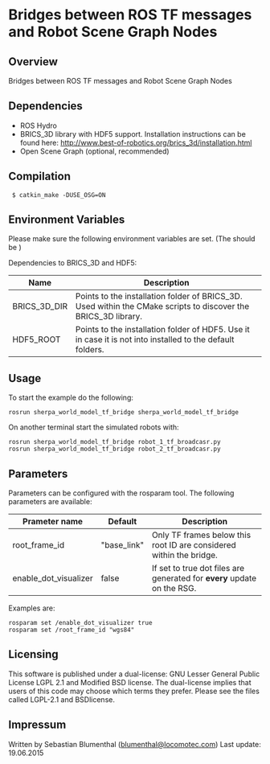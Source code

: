 Bridges between ROS TF messages and Robot Scene Graph Nodes
==========================================================

Overview
--------

Bridges between ROS TF messages and Robot Scene Graph Nodes

Dependencies
------------

 - ROS Hydro
 - BRICS_3D library with HDF5 support. Installation instructions can be found here: http://www.best-of-robotics.org/brics_3d/installation.html
 - Open Scene Graph (optional, recommended)

Compilation
-----------

```
 $ catkin_make -DUSE_OSG=ON
```

Environment Variables
---------------------

Please make sure the following environment variables are set. (The should be ) 

Dependencies to BRICS_3D and HDF5:


| Name          | Description |
| ------------- | ----------- |
| BRICS_3D_DIR  | Points to the installation folder of BRICS_3D. Used within the CMake scripts to discover the BRICS_3D library. |
| HDF5_ROOT     | Points to the installation folder of HDF5. Use it in case it is not into installed to the default folders. |



Usage
-----

To start the example do the following:

```
rosrun sherpa_world_model_tf_bridge sherpa_world_model_tf_bridge
```

On another terminal start the simulated robots with:

```
rosrun sherpa_world_model_tf_bridge robot_1_tf_broadcasr.py 
rosrun sherpa_world_model_tf_bridge robot_2_tf_broadcasr.py 
```

Parameters
----------

Parameters can be configured with the rosparam tool. The following parameters are available:

|  Prameter name          | Default     | Description |
| ----------------------- | ----------- | ----------- |
| root_frame_id           | "base_link" | Only TF frames below this root ID are considered within the bridge. |
| enable_dot_visualizer   | false       | If set to true dot files are generated for **every** update on the RSG. |

Examples are:

```
rosparam set /enable_dot_visualizer true
rosparam set /root_frame_id "wgs84"
```

Licensing
---------

This software is published under a dual-license: GNU Lesser General Public
License LGPL 2.1 and Modified BSD license. The dual-license implies that
users of this code may choose which terms they prefer. Please see the files
called LGPL-2.1 and BSDlicense.


Impressum
---------

Written by Sebastian Blumenthal (blumenthal@locomotec.com)
Last update: 19.06.2015
 



